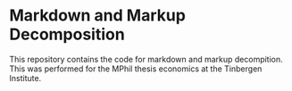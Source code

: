 # Markdown and Markup Decomposition

This repository contains the code for markdown and markup decompition. This was performed for the MPhil thesis economics at the Tinbergen Institute.